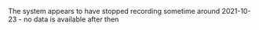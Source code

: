 The system appears to have stopped recording sometime around 2021-10-23 - no data is available after then
